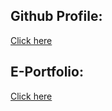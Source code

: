 ## Github Profile:
[Click here](https://github.com/gweezini)

## E-Portfolio:
[Click here](https://gweeeportfolio.netlify.app/)
